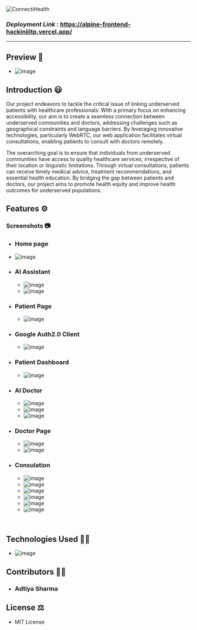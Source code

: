 ![ConnectiHealth](https://socialify.git.ci/SomSingh23/ConnectiHealth/image?description=1&descriptionEditable=Health%20Care%20Access%20for%20Underserved%20Community&font=Inter&language=1&name=1&owner=1&pattern=Solid&theme=Auto)

### *Deployment Link* : https://alpine-frontend-hackiniiitp.vercel.app/

<hr>

## Preview 💫
 - ![image](https://github.com/SomSingh23/Alpine_Hackiniiitp/assets/91485305/f65332b0-f583-4b22-b7f4-ce7e68357980)

## Introduction 😃
Our project endeavors to tackle the critical issue of linking underserved patients with healthcare professionals. With a primary focus on enhancing accessibility, our aim is to create a seamless connection between underserved communities and doctors, addressing challenges such as geographical constraints and language barriers. By leveraging innovative technologies, particularly WebRTC, our web application facilitates virtual consultations, enabling patients to consult with doctors remotely.

The overarching goal is to ensure that individuals from underserved communities have access to quality healthcare services, irrespective of their location or linguistic limitations. Through virtual consultations, patients can receive timely medical advice, treatment recommendations, and essential health education. By bridging the gap between patients and doctors, our project aims to promote health equity and improve health outcomes for underserved populations.



## Features ⚙️
### Screenshots 📷
- ### Home page
 - ![image](https://github.com/SomSingh23/Alpine_Hackiniiitp/assets/91485305/1447562d-661d-4496-aef6-864feedb4015)

- ### AI Assistant
  - ![image](https://github.com/SomSingh23/Alpine_Hackiniiitp/assets/91485305/15b27955-c997-4664-b2f5-4b69623d0c35)
  - ![image](https://github.com/SomSingh23/Alpine_Hackiniiitp/assets/91485305/0198cfdf-6002-43ae-bf51-27afcc035802)


- ### Patient Page
  - ![image](https://github.com/SomSingh23/Alpine_Hackiniiitp/assets/91485305/4550d091-c964-4441-b945-aebb48dc1758)

- ### Google Auth2.0 Client
  - ![image](https://github.com/SomSingh23/Alpine_Hackiniiitp/assets/91485305/a00f8804-b66c-4410-a101-c1c33911aa59)

- ### Patient Dashboard
  - ![image](https://github.com/SomSingh23/Alpine_Hackiniiitp/assets/91485305/453a7ac0-8ab0-4aa9-bac4-9c47b779a3fe)

- ### AI Doctor
  - ![image](https://github.com/SomSingh23/Alpine_Hackiniiitp/assets/91485305/8b92f598-2fca-45a7-9619-1fc100537973)
  - ![image](https://github.com/SomSingh23/Alpine_Hackiniiitp/assets/91485305/b8b69cd2-5cfc-42a6-be0a-f768eb11fe20)
  - ![image](https://github.com/SomSingh23/Alpine_Hackiniiitp/assets/91485305/888dbd81-f672-4fd4-8c99-03ca08a99ea4)

- ### Doctor Page
  - ![image](https://github.com/SomSingh23/Alpine_Hackiniiitp/assets/91485305/96679dee-28b9-4092-bcb1-69df67a87435)
  - ![image](https://github.com/SomSingh23/Alpine_Hackiniiitp/assets/91485305/f7585545-e98b-4d64-a177-f45b2ab46283)

- ### Consulation
  - ![image](https://github.com/SomSingh23/Alpine_Hackiniiitp/assets/91485305/67732d45-6610-4a50-b564-b1d53892f061)
  - ![image](https://github.com/SomSingh23/Alpine_Hackiniiitp/assets/91485305/d188fd6b-6ab7-4fe8-8ffa-5874bf8b5a73)
  - ![image](https://github.com/SomSingh23/Alpine_Hackiniiitp/assets/91485305/18d61148-10b3-4c94-b02a-0bbbbf89df75)
  - ![image](https://github.com/SomSingh23/Alpine_Hackiniiitp/assets/91485305/ce0f6bba-08a3-4162-b574-654e516844c4)
  - ![image](https://github.com/SomSingh23/Alpine_Hackiniiitp/assets/91485305/41a32ac5-6878-44c1-b2d5-c49589c1e091)
  - ![image](https://github.com/SomSingh23/Alpine_Hackiniiitp/assets/91485305/b2feffe8-78b9-45f5-85e3-8333a84a9d06)




<br>












## Technologies Used 👩‍💻
 - ![image](https://github.com/SomSingh23/Alpine_Hackiniiitp/assets/91485305/942d8d3e-13a4-451f-8759-bc704e7d3d79)




## Contributors 💁‍♂️
- ### Adtiya Sharma


## License ⚖️
 - MIT License



